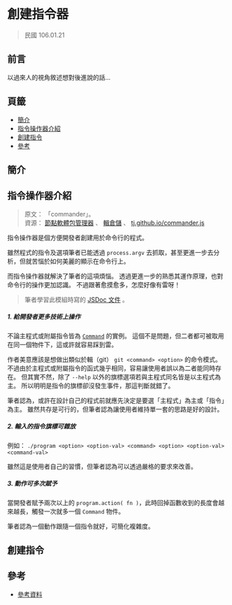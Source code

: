 創建指令器
=======


> 民國 106.01.21



## 前言


以過來人的視角敘述想對後進說的話...



## 頁籤


* [簡介](#簡介)
* [指令操作器介紹](#指令操作器介紹)
* [創建指令](#創建指令)
* [參考](#參考)



## 簡介



## 指令操作器介紹


> 原文： 「commander」。<br />
> 資源：
> [節點軟體包管理器](http://www.npmjs.com/package/commander)
> 、
> [輯倉儲](http://github.com/tj/commander.js)
> 、
> [tj.github.io/commander.js](http://tj.github.io/commander.js)


指令操作器是個方便開發者創建用於命令行的程式。

雖然程式的指令及選項筆者已能透過 `process.argv` 去抓取，甚至更進一步去分析，但就苦惱於如何美麗的顯示在命令行上。

而指令操作器就解決了筆者的這項煩惱。
透過更進一步的熟悉其運作原理，也對命令行的操作更加認識。
不過跟著愈摸愈多，怎麼好像有雷呀！


> 筆者學習此模組時寫的 <a href="/mmrepo/npm_commander/index.html" target="_blank">JSDoc 文件</a> 。



##### 1. 給開發者更多技術上操作


不論主程式或附屬指令皆為
[`Command`](https://github.com/tj/commander.js/blob/master/index.js#L82)
的實例。
這個不是問題，但二者都可被取用在同一個物件下，這或許就容易踩到雷。


作者美意應該是想做出類似於輯（git） `git <command> <option>` 的命令模式。
不過由於主程式或附屬指令的函式幾乎相同，容易讓使用者誤以為二者能同時存在。
但其實不然，除了 `--help` 以外的旗標選項若與主程式同名皆是以主程式為主。
所以明明是指令的旗標卻沒發生事件，那這判斷就錯了。

筆者認為，或許在設計自己的程式前就應先決定是要選「主程式」為主或「指令」為主。
雖然共存是可行的，但筆者認為讓使用者維持單一套的思路是好的設計。



##### 2. 輸入的指令旗標可雜放


例如： `./program <option> <option-val> <command> <option> <option-val> <command-val>`

雖然這是使用者自己的習慣，但筆者認為可以透過嚴格的要求來改善。



##### 3. 動作可多次賦予


當開發者賦予兩次以上的 `program.action( fn )`，此時回掉函數收到的長度會越來越長，觸發一次就多一個 `Command` 物件。

筆者認為一個動作跟隨一個指令就好，可簡化複雜度。



## 創建指令


## 參考


* [參考資料](http://example.com)

